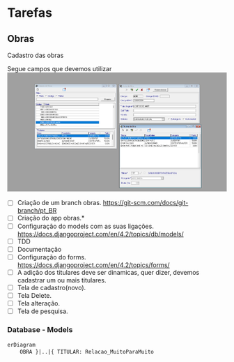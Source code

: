 # Tarefas


## Obras
Cadastro das obras

Segue campos que devemos utilizar
![img.png](img.png)

* [ ] Criação de um branch obras. https://git-scm.com/docs/git-branch/pt_BR 
* [ ] Criação do app obras.* 
* [ ] Configuração do models com as suas ligações. https://docs.djangoproject.com/en/4.2/topics/db/models/
* [ ] TDD
* [ ] Documentação
* [ ] Configuração do forms. https://docs.djangoproject.com/en/4.2/topics/forms/
* [ ] A adição dos titulares deve ser dinamicas, quer dizer, devemos cadastrar um ou mais titulares. 
* [ ] Tela de cadastro(novo).
* [ ] Tela Delete.
* [ ] Tela alteração.
* [ ] Tela de pesquisa.

### Database - Models

```mermaid
erDiagram
    OBRA }|..|{ TITULAR: Relacao_MuitoParaMuito
 ```
